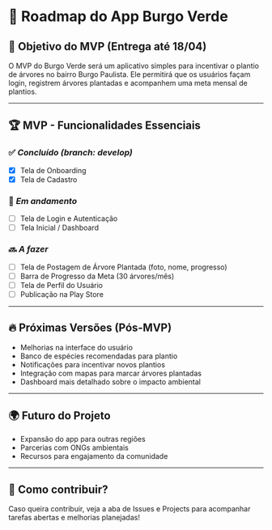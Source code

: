 # 🌱 Roadmap do App Burgo Verde

## 🎯 Objetivo do MVP (Entrega até 18/04)
O MVP do Burgo Verde será um aplicativo simples para incentivar o plantio de árvores no bairro Burgo Paulista. Ele permitirá que os usuários façam login, registrem árvores plantadas e acompanhem uma meta mensal de plantios.

---

## 🏆 MVP - Funcionalidades Essenciais
### ✅ *Concluído (branch: develop)*
- [x] Tela de Onboarding
- [x] Tela de Cadastro

### 🚧 *Em andamento*
- [ ] Tela de Login e Autenticação
- [ ] Tela Inicial / Dashboard

### 🔜 *A fazer*
- [ ] Tela de Postagem de Árvore Plantada (foto, nome, progresso)
- [ ] Barra de Progresso da Meta (30 árvores/mês)
- [ ] Tela de Perfil do Usuário
- [ ] Publicação na Play Store

---

## 🔥 Próximas Versões (Pós-MVP)
- Melhorias na interface do usuário
- Banco de espécies recomendadas para plantio
- Notificações para incentivar novos plantios
- Integração com mapas para marcar árvores plantadas
- Dashboard mais detalhado sobre o impacto ambiental

---

## 🌍 Futuro do Projeto
- Expansão do app para outras regiões
- Parcerias com ONGs ambientais
- Recursos para engajamento da comunidade

---

## 📌 Como contribuir?
Caso queira contribuir, veja a aba de Issues e Projects para acompanhar tarefas abertas e melhorias planejadas!